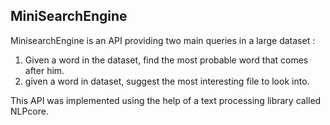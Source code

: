 ## MiniSearchEngine
MinisearchEngine is an API providing two main queries in a large dataset : 
1. Given a word in the dataset, find the most probable word that comes after
him.
2. given a word in dataset, suggest the most interesting file to look into.

This API was implemented using the help of a text processing library called 
NLPcore.
